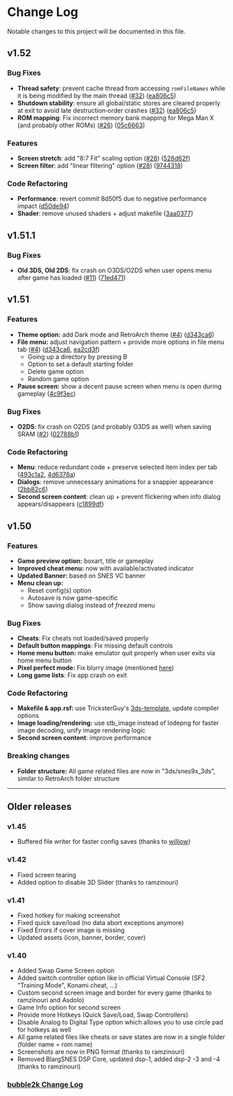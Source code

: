 # Change Log
Notable changes to this project will be documented in this file.

## v1.52

### Bug Fixes
* **Thread safety**: prevent cache thread from accessing `romFileNames` while it is being modified by the main thread ([#32](https://github.com/matbo87/snes9x_3ds/issues/32)) ([ea806c5](https://github.com/matbo87/snes9x_3ds/commit/ea806c5d89d186f1d9018a8d1850190d422ad4ca))
* **Shutdown stability**: ensure all global/static stores are cleared properly at exit to avoid late destruction‑order crashes ([#32](https://github.com/matbo87/snes9x_3ds/issues/32)) ([ea806c5](https://github.com/matbo87/snes9x_3ds/commit/ea806c5d89d186f1d9018a8d1850190d422ad4ca))
* **ROM mapping**: Fix incorrect memory bank mapping for Mega Man X (and probably other ROMs) ([#26](https://github.com/matbo87/snes9x_3ds/issues/26)) ([05c6663](https://github.com/matbo87/snes9x_3ds/commit/05c6663ae2d944c4c232838ac4f5bf0d8c6c98aa))

### Features
* **Screen stretch**: add "8:7 Fit" scaling option ([#28](https://github.com/matbo87/snes9x_3ds/pull/28)) ([526d62f](https://github.com/matbo87/snes9x_3ds/commit/526d62f9250421ed867c43a675c226c63b718f19))
* **Screen filter**: add "linear filtering" option ([#28](https://github.com/matbo87/snes9x_3ds/pull/28)) ([9744318](https://github.com/matbo87/snes9x_3ds/commit/9744318cc747adeaf0c7decff94c8126584fa8b4))

### Code Refactoring
* **Performance**: revert commit 8d50f5 due to negative performance impact ([d50de94](https://github.com/matbo87/snes9x_3ds/commit/d50de943ff0415eb70f8cec3dfc7e50fe1490886))
* **Shader**: remove unused shaders + adjust makefile ([3aa0377](https://github.com/matbo87/snes9x_3ds/commit/3aa03772cecf17264e4cfee00545360286c15a42))


## v1.51.1

### Bug Fixes
* **Old 3DS, Old 2DS**: fix crash on O3DS/O2DS when user opens menu after game has loaded ([#11](https://github.com/matbo87/snes9x_3ds/issues/11)) ([71ed471](https://github.com/matbo87/snes9x_3ds/commit/71ed471f3f9bfea74f42105ddbbbf3b9e9a94c07))


## v1.51

### Features
* **Theme option:** add Dark mode and RetroArch theme ([#4](https://github.com/matbo87/snes9x_3ds/issues/2)) ([d343ca6](https://github.com/matbo87/snes9x_3ds/commit/d343ca60fb0e380fa9b4239c7ebf346e0ff86e6c))
* **File menu:** adjust navigation pattern + provide more options in file menu tab ([#4](https://github.com/matbo87/snes9x_3ds/issues/2)) ([d343ca6](https://github.com/matbo87/snes9x_3ds/commit/d343ca60fb0e380fa9b4239c7ebf346e0ff86e6c), [ea2cd3f](https://github.com/matbo87/snes9x_3ds/commit/ea2cd3fa970f81a4384ebf0c7b014b429d4d7d34))
  * Going up a directory by pressing B
  * Option to set a default starting folder
  * Delete game option
  * Random game option
* **Pause screen:** show a decent pause screen when menu is open during gameplay ([4c9f3ec](https://github.com/matbo87/snes9x_3ds/commit/4c9f3ecb333eaf23da85e9199bdbbfa3511312dd))

### Bug Fixes
* **O2DS**: fix crash on O2DS (and probably O3DS as well) when saving SRAM ([#2](https://github.com/matbo87/snes9x_3ds/issues/2)) ([02788b1](https://github.com/matbo87/snes9x_3ds/commit/02788b17d038e30e612dcbf0719ec45a8fc54a43))

### Code Refactoring
* **Menu**: reduce redundant code + preserve selected item index per tab ([493c1a2](https://github.com/matbo87/snes9x_3ds/commit/493c1a22b3975c7cb39a55dbd38140e5e3cd2a14), [4d6378a](https://github.com/matbo87/snes9x_3ds/commit/4d6378a507cb77571e4444abb6fbd0df3ff5f555))
* **Dialogs**: remove unnecessary animations for a snappier appearance ([2bb82c6](https://github.com/matbo87/snes9x_3ds/commit/2bb82c69512a2ef894ee5bb049be13ba567b6e89))
* **Second screen content**: clean up + prevent flickering when info dialog appears/disappears ([c1899df](https://github.com/matbo87/snes9x_3ds/commit/c1899df01828b9653c3c635695e61d1ce4fbeaee))


## v1.50

### Features
* **Game preview option:** boxart, title or gameplay
* **Improved cheat menu:** now with available/activated indicator
* **Updated Banner:** based on SNES VC banner
* **Menu clean up:**
  * Reset config(s) option
  * Autosave is now game-specific
  * Show saving dialog instead of _freezed_ menu

### Bug Fixes
* **Cheats**: Fix cheats not loaded/saved properly
* **Default button mappings**: Fix missing default controls 
* **Home menu button:** make emulator quit properly when user exits via home menu button
* **Pixel perfect mode:** Fix blurry image (mentioned [here](https://github.com/asdolo/snes9x_3ds_forwarder/pull/1))
* **Long game lists**: Fix app crash on exit

### Code Refactoring
* **Makefile & app.rsf:** use TricksterGuy's [3ds-template](https://github.com/TricksterGuy/3ds-template), update compiler options
* **Image loading/rendering:** use stb_image instead of lodepng for faster image decoding, unify image rendering logic
* **Second screen content**: improve performance

### Breaking changes
* **Folder structure:** All game related files are now in "3ds/snes9x_3ds", similar to RetroArch folder structure


---
## Older releases

### v1.45
- Buffered file writer for faster config saves (thanks to [willjow](https://github.com/willjow/snes9x_3ds))

### v1.42
- Fixed screen tearing
- Added option to disable 3D Slider (thanks to ramzinouri)

### v1.41
- Fixed hotkey for making screenshot 
- Fixed quick save/load (no data abort exceptions anymore)
- Fixed Errors if cover image is missing
- Updated assets (icon, banner, border, cover)

### v1.40

- Added Swap Game Screen option
- Added switch controller option like in official Virtual Console (SF2 "Training Mode", Konami cheat, ...)
- Custom second screen image and border for every game (thanks to ramzinouri and Asdolo)
- Game Info option for second screen
- Provide more Hotkeys (Quick Save/Load, Swap Controllers)
- Disable Analog to Digital Type option which allows you to use circle pad for hotkeys as well
- All game related files like cheats or save states are now in a single folder (folder name = rom name)
- Screenshots are now in PNG format (thanks to ramzinouri)
- Removed BlargSNES DSP Core, updated dsp-1, added dsp-2 -3 and -4 (thanks to ramzinouri)

### [bubble2k Change Log](https://github.com/bubble2k16/snes9x_3ds#change-history)
